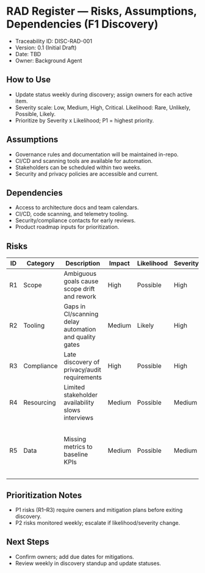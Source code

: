 # RAD Register — Risks, Assumptions, Dependencies (F1 Discovery)

- Traceability ID: DISC-RAD-001
- Version: 0.1 (Initial Draft)
- Date: TBD
- Owner: Background Agent

## How to Use
- Update status weekly during discovery; assign owners for each active item.
- Severity scale: Low, Medium, High, Critical. Likelihood: Rare, Unlikely, Possible, Likely.
- Prioritize by Severity x Likelihood; P1 = highest priority.

## Assumptions
- Governance rules and documentation will be maintained in-repo.
- CI/CD and scanning tools are available for automation.
- Stakeholders can be scheduled within two weeks.
- Security and privacy policies are accessible and current.

## Dependencies
- Access to architecture docs and team calendars.
- CI/CD, code scanning, and telemetry tooling.
- Security/compliance contacts for early reviews.
- Product roadmap inputs for prioritization.

## Risks
| ID | Category    | Description                                                                 | Impact     | Likelihood | Severity  | Priority | Owner         | Mitigation                                                                 | Status   |
|----|-------------|------------------------------------------------------------------------------|------------|------------|-----------|----------|---------------|----------------------------------------------------------------------------|----------|
| R1 | Scope       | Ambiguous goals cause scope drift and rework                                 | High       | Possible   | High      | P1       | Product Lead  | Align early; sign brief; change control                                    | Open     |
| R2 | Tooling     | Gaps in CI/scanning delay automation and quality gates                       | Medium     | Likely     | High      | P1       | Eng Lead      | MVP gates; phased rollout; backlog tooling improvements                    | Open     |
| R3 | Compliance  | Late discovery of privacy/audit requirements                                | High       | Possible   | High      | P1       | Compliance    | Early reviews; checklist enforcement; data mapping                          | Open     |
| R4 | Resourcing  | Limited stakeholder availability slows interviews                            | Medium     | Possible   | Medium    | P2       | PM            | Schedule early; async questionnaires; consolidate sessions                  | Open     |
| R5 | Data        | Missing metrics to baseline KPIs                                            | Medium     | Possible   | Medium    | P2       | Analytics     | Define measurement plan; instrument telemetry; use proxies temporarily      | Open     |

## Prioritization Notes
- P1 risks (R1–R3) require owners and mitigation plans before exiting discovery.
- P2 risks monitored weekly; escalate if likelihood/severity change.

## Next Steps
- Confirm owners; add due dates for mitigations.
- Review weekly in discovery standup and update statuses.